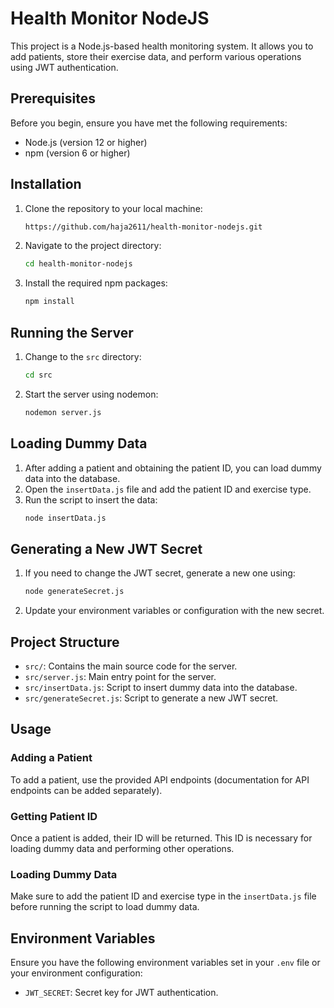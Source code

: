 

# Health Monitor NodeJS

This project is a Node.js-based health monitoring system. It allows you to add patients, store their exercise data, and perform various operations using JWT authentication.

## Prerequisites

Before you begin, ensure you have met the following requirements:

- Node.js (version 12 or higher)
- npm (version 6 or higher)

## Installation

1. Clone the repository to your local machine:
    ```sh
    https://github.com/haja2611/health-monitor-nodejs.git
    ```

2. Navigate to the project directory:
    ```sh
    cd health-monitor-nodejs
    ```

3. Install the required npm packages:
    ```sh
    npm install
    ```

## Running the Server

1. Change to the `src` directory:
    ```sh
    cd src
    ```

2. Start the server using nodemon:
    ```sh
    nodemon server.js
    ```

## Loading Dummy Data

1. After adding a patient and obtaining the patient ID, you can load dummy data into the database.
2. Open the `insertData.js` file and add the patient ID and exercise type.
3. Run the script to insert the data:
    ```sh
    node insertData.js
    ```

## Generating a New JWT Secret

1. If you need to change the JWT secret, generate a new one using:
    ```sh
    node generateSecret.js
    ```

2. Update your environment variables or configuration with the new secret.

## Project Structure

- `src/`: Contains the main source code for the server.
- `src/server.js`: Main entry point for the server.
- `src/insertData.js`: Script to insert dummy data into the database.
- `src/generateSecret.js`: Script to generate a new JWT secret.

## Usage

### Adding a Patient

To add a patient, use the provided API endpoints (documentation for API endpoints can be added separately).

### Getting Patient ID

Once a patient is added, their ID will be returned. This ID is necessary for loading dummy data and performing other operations.

### Loading Dummy Data

Make sure to add the patient ID and exercise type in the `insertData.js` file before running the script to load dummy data.

## Environment Variables

Ensure you have the following environment variables set in your `.env` file or your environment configuration:

- `JWT_SECRET`: Secret key for JWT authentication.



